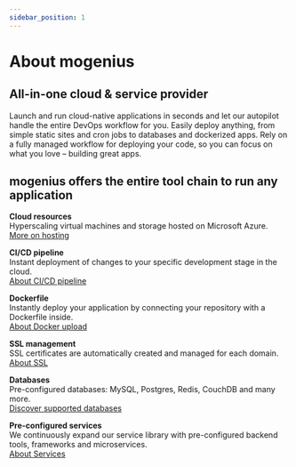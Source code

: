 ```yaml
---
sidebar_position: 1
---
```


# About mogenius

## All-in-one cloud & service provider

Launch and run cloud-native applications in seconds and let our autopilot handle the entire DevOps workflow for you. Easily deploy anything, from simple static sites and cron jobs to databases and dockerized apps. Rely on a fully managed workflow for deploying your code, so you can focus on what you love – building great apps.

## mogenius offers the entire tool chain to run any application

**Cloud resources**  
Hyperscaling virtual machines and storage hosted on Microsoft Azure.  
[More on hosting](./../cloud-management/hosting.md)

**CI/CD pipeline**  
Instant deployment of changes to your specific development stage in the cloud.  
[About CI/CD pipeline](./../development/cicd-pipeline.md)

**Dockerfile**  
Instantly deploy your application by connecting your repository with a Dockerfile inside.  
[About Docker upload](./../tutorials/how-to-deploy-docker-in-the-cloud.md)

**SSL management**   
SSL certificates are automatically created and managed for each domain.  
[About SSL](#)

**Databases**  
Pre-configured databases: MySQL, Postgres, Redis, CouchDB and many more.  
[Discover supported databases](./../services/service-overview.md)

**Pre-configured services**  
We continuously expand our service library with pre-configured backend tools, frameworks and microservices.  
[About Services](./../mogenius-platform/services.md)

